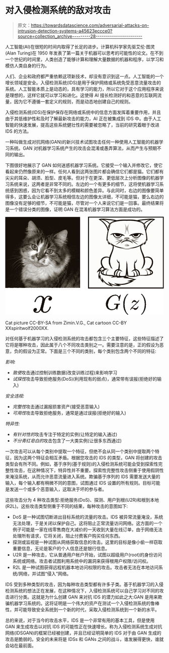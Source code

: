 # 对入侵检测系统的敌对攻击

> 原文：<https://towardsdatascience.com/adversarial-attacks-on-intrusion-detection-systems-a45623eccce0?source=collection_archive---------28----------------------->

人工智能(AI)在很短的时间内取得了长足的进步。计算机科学家先驱艾伦·图灵(Alan Turing)在 1950 年发表了第一篇关于机器可以思考的可能性的论文。在不到一个世纪的时间里，人类创造了能够计算和理解大量数据的机器和程序，以学习和模仿人类自身的行为。

人们、企业和政府都严重依赖这项新技术，却没有意识到这一点。人工智能的一个增长领域是安全。入侵检测系统(IDS)是用于保护网络或系统免受恶意流量攻击的系统。人工智能本质上是动态的，具有学习的能力，所以它对于这个应用程序来说是理想的，这样它就可以学习和进化。这使得 AI 擅长检测好的和恶意的互联网流量，因为它不遵循一套定义的规则，而是动态地创建自己的规则。

入侵检测系统(IDS)在保护保存在网络或系统中的信息方面发挥着重要作用，并且由于其低维护性和及时了解最新攻击的能力，AI 正在被集成到 IDS 中。由于人工智能的快速发展，提高这些系统健壮性的需要被忽略了，当前的研究着眼于改进 IDS 的方法。

一种叫做生成对抗网络(GAN)的新兴技术试图攻击任何一种使用人工智能的机器学习系统。GAN 对机器学习系统产生的攻击会混淆或愚弄算法，从而产生与预期不同的输出。

下图很好地展示了 GAN 如何迷惑机器学习系统。它接受一个输入并修改它，使它看起来仍然像原来的一样。任何人看到这两张图片都会确信它们都是猫。它们都有尖尖的耳朵、胡须、脸型、皮毛等。但对于在更深、更低层次上分析图像的机器学习系统来说，这两者是非常不同的。左边的一个有更多的细节，这将使机器学习系统感到困惑，因为它看不到太多的模糊和颜色差异。与此同时，右边的图像要简单得多，这要么会让机器学习系统相信左边的图像太详细，不可能是猫，要么右边的图像没有足够的细节，不可能是猫，尽管对一个人来说它们是一回事。最终结果将是一个错误分类的图像，证明 GAN 在混淆机器学习算法方面是成功的。

![](img/753e068f77e67831789d0821debe379c.png)

Cat picture CC-BY-SA from Zimin.V.G., Cat cartoon CC-BY XXspiritwolf2000XX.

对任何基于机器学习的入侵检测系统的攻击都包含三个主要特征，这些特征描述了它将是哪种攻击，因此属于八个不同攻击类别之一。需要注意的是，正的假设为恶意，负的假设为正常。下面是三个不同的类别，每个类别包含两个不同的特征:

*影响:*

*   *致使*攻击通过控制训练数据(改变训练过程)来影响学习
*   *试探性*攻击导致拒绝服务(DoS)(利用现有的弱点)，通常带有误报(拒绝好的输入)

*安全违规:*

*   *完整性*攻击通过漏报损害资产(接受恶意输入)
*   *可用性*攻击导致拒绝服务，通常是通过误报(拒绝好的输入)

*特异性:*

*   *有针对性的*攻击专注于特定的实例(让特定的输入通过)
*   *不分青红皂白的*攻击包含了一大类实例(让很多东西通过)

一次攻击可以从每个类别中提取一个特征，但绝不会从同一个类别中提取两个特征，因为这两个特征会相互矛盾。根据您攻击的 IDS 的类型，GAN 将创建的攻击类型会有所不同。例如，基于序列(基于规则)的入侵检测系统可能会受到探索性完整性攻击，在这种情况下，特异性并不重要。探索性完整性攻击侧重于使用假阴性来淹没系统，从而允许恶意流量进入系统。欺骗基于序列的 IDS 需要发送大量的输入，每个输入都有稍微不同的意图，试图通过 IDS 设置的所有规则。目标可能是发送一个或多个恶意输入，这取决于坏的参与者。

这些攻击分为 4 种攻击类型:拒绝服务(DoS)、探测、用户到根(U2R)和根到本地(R2L)。这些攻击类型侧重于不同的结果，每种攻击的意图如下:

*   DoS 是一种试图切断进出目标系统的流量的攻击。IDS 被异常流量淹没，系统无法处理，于是关闭以保护自己。这将阻止正常流量访问网络。这方面的一个例子可能是一家在线零售商在大减价的一天收到大量在线订单，由于网络无法处理所有请求，它将关闭，阻止付费客户购买任何东西。
*   探测或监视是一种试图从网络获取信息的攻击。这里的目标是像小偷一样窃取重要信息，无论是客户的个人信息还是银行信息。
*   U2R 是一种攻击，它从普通用户帐户开始，试图以超级用户(root)的身份访问系统或网络。攻击者试图利用系统中的漏洞来获得根用户权限/访问权。
*   R2L 是一种试图获得远程机器本地访问权限的攻击。攻击者无法在本地访问系统/网络，并试图“侵入”网络。

IDS 受到多种类型的攻击，因为每种攻击类型都有许多子类。基于机器学习的入侵检测系统的想法正在发展，在这种情况下，入侵检测系统可以自己学习对不同的攻击进行分类。这就是为什么创建 GAN 来对抗 IDS 的潜力如此之大:GAN 是用来欺骗机器学习系统的。这将证明是一个伟大的资产在测试一个入侵检测系统的鲁棒性，并可能导致安全系统到一个新的时代，采取入侵检测系统到一个新的水平。

总的来说，对于当今的攻击水平，IDS 是一个非常有用的基本工具，但是使用 GAN 来生成攻击以对抗 IDS 的可能性正在快速增长。称为入侵检测系统生成对抗网络(IDSGAN)的框架已经被创建，并且已经证明简单的 IDS 对于由 GAN 生成的攻击是脆弱的。安全的未来将是 IDSs 和 GANs 之间的战斗，谁发展得更快，谁就会站在最前面。